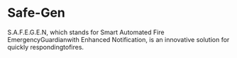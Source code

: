 # Safe-Gen
S.A.F.E.G.E.N, which stands for Smart Automated Fire EmergencyGuardianwith Enhanced Notification, is an innovative solution for quickly respondingtofires.
